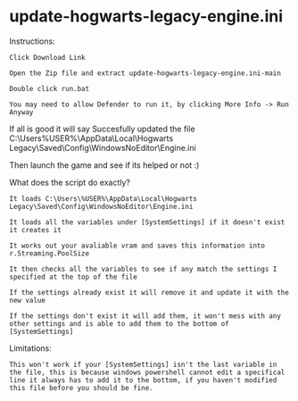 # update-hogwarts-legacy-engine.ini
Instructions:

    Click Download Link

    Open the Zip file and extract update-hogwarts-legacy-engine.ini-main

    Double click run.bat

    You may need to allow Defender to run it, by clicking More Info -> Run Anyway

If all is good it will say Succesfully updated the file C:\Users\%USER%\AppData\Local\Hogwarts Legacy\Saved\Config\WindowsNoEditor\Engine.ini

Then launch the game and see if its helped or not :)

What does the script do exactly?

    It loads C:\Users\%USER%\AppData\Local\Hogwarts Legacy\Saved\Config\WindowsNoEditor\Engine.ini

    It loads all the variables under [SystemSettings] if it doesn't exist it creates it

    It works out your avaliable vram and saves this information into r.Streaming.PoolSize

    It then checks all the variables to see if any match the settings I specified at the top of the file

    If the settings already exist it will remove it and update it with the new value

    If the settings don't exist it will add them, it won't mess with any other settings and is able to add them to the bottom of [SystemSettings]

Limitations:

    This won't work if your [SystemSettings] isn't the last variable in the file, this is because windows powershell cannot edit a specifical line it always has to add it to the bottom, if you haven't modified this file before you should be fine.
